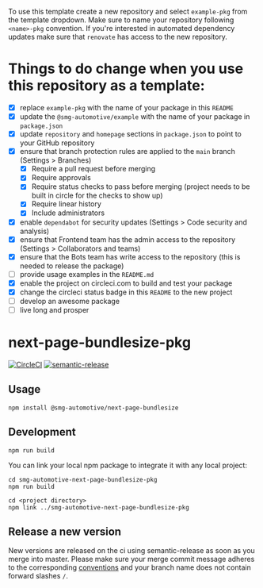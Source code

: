 To use this template create a new repository and select `example-pkg` from the template dropdown.
Make sure to name your repository following `<name>-pkg` convention.
If you're interested in automated dependency updates make sure that `renovate` has access to the new repository.

# Things to do change when you use this repository as a template:
- [x] replace `example-pkg` with the name of your package in this `README`
- [x] update the `@smg-automotive/example` with the name of your package in `package.json`
- [x] update `repository` and `homepage` sections in `package.json` to point to your GitHub repository
- [x] ensure that branch protection rules are applied to the `main` branch (Settings > Branches)
  - [x] Require a pull request before merging
  - [x] Require approvals
  - [x] Require status checks to pass before merging (project needs to be built in circle for the checks to show up)
  - [x] Require linear history
  - [x] Include administrators
- [x] enable `dependabot` for security updates (Settings > Code security and analysis)
- [x] ensure that Frontend team has the admin access to the repository (Settings > Collaborators and teams)
- [x] ensure that the Bots team has write access to the repository (this is needed to release the package)
- [ ] provide usage examples in the `README.md`
- [x] enable the project on circleci.com to build and test your package
- [x] change the circleci status badge in this `README` to the new project
- [ ] develop an awesome package
- [ ] live long and prosper
# next-page-bundlesize-pkg

[![CircleCI](https://circleci.com/gh/smg-automotive/next-page-bundlesize-pkg/tree/main.svg?style=svg&circle-token=c183f151fea3c74453cf8dd962d31e115906a300)](https://circleci.com/gh/smg-automotive/next-page-bundlesize-pkg/tree/main)
[![semantic-release](https://img.shields.io/badge/%20%20%F0%9F%93%A6%F0%9F%9A%80-semantic--release-e10079.svg)](https://github.com/semantic-release/semantic-release)

## Usage
```
npm install @smg-automotive/next-page-bundlesize
```

## Development
```
npm run build
```

You can link your local npm package to integrate it with any local project:
```
cd smg-automotive-next-page-bundlesize-pkg
npm run build

cd <project directory>
npm link ../smg-automotive-next-page-bundlesize-pkg
```

## Release a new version

New versions are released on the ci using semantic-release as soon as you merge into master. Please
make sure your merge commit message adheres to the corresponding [conventions](https://www.conventionalcommits.org/en/v1.0.0/) and your branch name does not contain forward slashes `/`.
